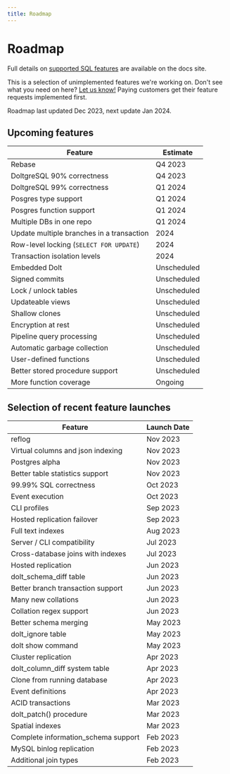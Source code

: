```yaml
---
title: Roadmap
---
```


# Roadmap

Full details on [supported SQL
features](../reference/sql/sql-support/README.md) are
available on the docs site.

This is a selection of unimplemented features we're working on. Don't
see what you need on here? [Let us
know!](https://github.com/dolthub/dolt/issues) Paying customers get
their feature requests implemented first.

Roadmap last updated Dec 2023, next update Jan 2024.

## Upcoming features

| Feature                                   | Estimate    |
| -------                                   | ---         |
| Rebase                                    | Q4 2023     |
| DoltgreSQL 90% correctness                | Q4 2023     |
| DoltgreSQL 99% correctness                | Q1 2024     |
| Posgres type support                      | Q1 2024     |
| Posgres function support                  | Q1 2024     |
| Multiple DBs in one repo                  | Q1 2024     |
| Update multiple branches in a transaction | 2024        |
| Row-level locking (`SELECT FOR UPDATE`)   | 2024        |
| Transaction isolation levels              | 2024        |
| Embedded Dolt                             | Unscheduled |
| Signed commits                            | Unscheduled |
| Lock / unlock tables                      | Unscheduled |
| Updateable views                          | Unscheduled |
| Shallow clones                            | Unscheduled |
| Encryption at rest                        | Unscheduled |
| Pipeline query processing                 | Unscheduled |
| Automatic garbage collection              | Unscheduled |
| User-defined functions                    | Unscheduled |
| Better stored procedure support           | Unscheduled |
| More function coverage                    | Ongoing     |

## Selection of recent feature launches

| Feature                             | Launch Date |
| -------                             | ---         |
| reflog                              | Nov 2023    |
| Virtual columns and json indexing   | Nov 2023    |
| Postgres alpha                      | Nov 2023    |
| Better table statistics support     | Nov 2023    |
| 99.99% SQL correctness              | Oct 2023    |
| Event execution                     | Oct 2023    |
| CLI profiles                        | Sep 2023    |
| Hosted replication failover         | Sep 2023    |
| Full text indexes                   | Aug 2023    |
| Server / CLI compatibility          | Jul 2023    |
| Cross-database joins with indexes   | Jul 2023    |
| Hosted replication                  | Jun 2023    |
| dolt_schema_diff table              | Jun 2023    |
| Better branch transaction support   | Jun 2023    |
| Many new collations                 | Jun 2023    |
| Collation regex support             | Jun 2023    |
| Better schema merging               | May 2023    |
| dolt_ignore table                   | May 2023    |
| dolt show command                   | May 2023    |
| Cluster replication                 | Apr 2023    |
| dolt_column_diff system table       | Apr 2023    |
| Clone from running database         | Apr 2023    |
| Event definitions                   | Apr 2023    |
| ACID transactions                   | Mar 2023    |
| dolt_patch() procedure              | Mar 2023    |
| Spatial indexes                     | Mar 2023    |
| Complete information_schema support | Feb 2023    |
| MySQL binlog replication            | Feb 2023    |
| Additional join types               | Feb 2023    |
